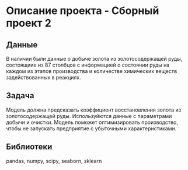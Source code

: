 # Описание проекта - Сборный проект 2
## Данные
В наличии были данные о добыче золота из золотосодержащей руды, состоящиие из 87 столбцов с информацией о состоянии руды на каждом из этапов производства и количестве химических веществ задействованных в реакциях.

## Задача
Модель должна предсказать коэффициент восстановления золота из золотосодержащей руды. Используйются данные с параметрами добычи и очистки.
Модель поможет оптимизировать производство, чтобы не запускать предприятие с убыточными характеристиками.
## Библиотеки
pandas, numpy, scipy, seaborn, sklearn
